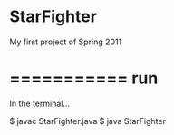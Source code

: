 StarFighter
===========

My first project of Spring 2011


===========
    run
===========

In the terminal...

$ javac StarFighter.java
$ java StarFighter
